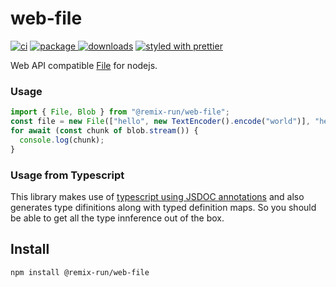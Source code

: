 # web-file

[![ci][ci.icon]][ci.url]
[![package][version.icon] ![downloads][downloads.icon]][package.url]
[![styled with prettier][prettier.icon]][prettier.url]

Web API compatible [File][] for nodejs.

### Usage

```js
import { File, Blob } from "@remix-run/web-file";
const file = new File(["hello", new TextEncoder().encode("world")], "hello");
for await (const chunk of blob.stream()) {
  console.log(chunk);
}
```

### Usage from Typescript

This library makes use of [typescript using JSDOC annotations][ts-jsdoc] and
also generates type difinitions along with typed definition maps. So you should
be able to get all the type innference out of the box.

## Install

    npm install @remix-run/web-file

[ci.icon]: https://github.com/web-std/io/workflows/file/badge.svg
[ci.url]: https://github.com/web-std/io/actions/workflows/file.yml
[version.icon]: https://img.shields.io/npm/v/@remix-run/web-file.svg
[downloads.icon]: https://img.shields.io/npm/dm/@remix-run/web-file.svg
[package.url]: https://npmjs.org/package/@remix-run/web-file
[downloads.image]: https://img.shields.io/npm/dm/@remix-run/web-file.svg
[downloads.url]: https://npmjs.org/package/@remix-run/web-file
[prettier.icon]: https://img.shields.io/badge/styled_with-prettier-ff69b4.svg
[prettier.url]: https://github.com/prettier/prettier
[blob]: https://developer.mozilla.org/en-US/docs/Web/API/Blob/Blob
[fetch-blob]: https://github.com/node-fetch/fetch-blob
[readablestream]: https://developer.mozilla.org/en-US/docs/Web/API/ReadableStream
[readable]: https://nodejs.org/api/stream.html#stream_readable_streams
[file]: https://w3c.github.io/FileAPI/
[for await]: https://developer.mozilla.org/en-US/docs/Web/JavaScript/Reference/Statements/for-await...of
[buffer]: https://nodejs.org/api/buffer.html
[weakmap]: https://developer.mozilla.org/en-US/docs/Web/JavaScript/Reference/Global_Objects/WeakMap
[ts-jsdoc]: https://www.typescriptlang.org/docs/handbook/jsdoc-supported-types.html
